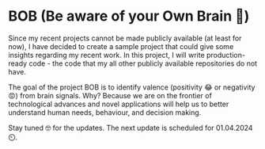 # BOB (Be aware of your Own Brain 🧠)
Since my recent projects cannot be made publicly available (at least for now), I have decided to create a sample project that could give some insights regarding my recent work.
In this project, I will write production-ready code - the code that my all other publicly available repositories do not have.

The goal of the project BOB is to identify valence (positivity 😂 or negativity 😡) from brain signals. Why? Because we are on the frontier of technological advances and novel applications will help us to better understand human needs, behaviour, and decision making.  

Stay tuned 🤓 for the updates. The next update is scheduled for 01.04.2024 ⏲️.
